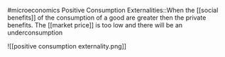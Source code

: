 #microeconomics 
Positive Consumption Externalities::When the [[social benefits]] of the consumption of a good are greater then the private benefits. The [[market price]] is too low and there will be an underconsumption

![[positive consumption externality.png]]